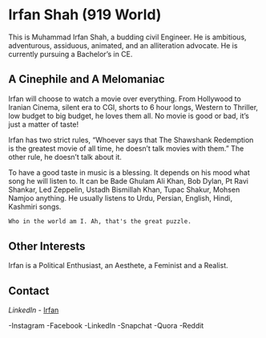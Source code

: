 # Irfan Shah (919 World)

This is Muhammad Irfan Shah, a budding civil Engineer. He is ambitious, adventurous, assiduous, animated, and an alliteration advocate. He is currently pursuing a Bachelor’s in CE.

## A Cinephile and A Melomaniac
Irfan will choose to watch a movie over everything. From Hollywood to Iranian Cinema, silent era to CGI, shorts to 6 hour longs, Western to Thriller, low budget to big budget, he loves them all. No movie is good or bad, it’s just a matter of taste!

Irfan has two strict rules, “Whoever says that The Shawshank Redemption is the greatest movie of all time, he doesn’t talk movies with them.” The other rule, he doesn’t talk about it.

To have a good taste in music is a blessing. It depends on his mood what song he will listen to. It can be Bade Ghulam Ali Khan, Bob Dylan, Pt Ravi Shankar, Led Zeppelin, Ustadh Bismillah Khan, Tupac Shakur, Mohsen Namjoo anything. He usually listens to Urdu, Persian, English, Hindi, Kashmiri songs.

```markdown
Who in the world am I. Ah, that's the great puzzle.
```

## Other Interests

Irfan is a Political Enthusiast, an Aesthete, a Feminist and a Realist.


## Contact

_LinkedIn_ - [Irfan](https://www.linkedin.com/in/irfan-shah-4729871bb)

-Instagram
-Facebook
-LinkedIn
-Snapchat
-Quora
-Reddit
